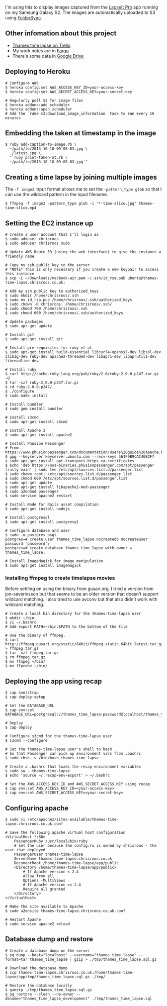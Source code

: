 I'm using this to display images captured from the [LapseIt Pro](https://play.google.com/store/apps/details?id=com.ui.LapseItPro&hl=en) app running on my Samsung Galaxy S2. The images are automatically uploaded to S3 using [FolderSync](https://play.google.com/store/apps/details?id=dk.tacit.android.foldersync.full&hl=en).

## Other infomation about this project

* [Thames time lapse on Trello](https://trello.com/b/lgEc0ano/thames-time-lapse)
* My work notes are in [Fargo](http://thamestimelapse.smallpict.com/)
* There's some data in [Google Drive](https://drive.google.com/folderview?id=0B1Vm0OBha2n1MHV4NVRXc1F1blU&usp=sharing)

## Deploying to Heroku

    # Configure AWS
    $ heroku config:set AWS_ACCESS_KEY_ID=your-access-key
    $ heroku config:set AWS_SECRET_ACCESS_KEY=your-secret-key

    # Regularly poll S3 for image files
    $ heroku addons:add scheduler
    $ heroku addons:open scheduler
    # Add the `rake s3:download_image_information` task to run every 10 minutes

## Embedding the taken at timestamp in the image

    $ ruby add-caption-to-image.rb \
      ~/path/to/2013-10-18-09-08-03.jpg \
      ./latest.jpg \
      "`ruby print-taken-at.rb \
      ~/path/to/2013-10-18-09-08-03.jpg`"

## Creating a time lapse by joining multiple images

The `-f image2` input format allows me to set the `-pattern_type glob` so that I can use the wildcard pattern in the input filename.

    $ ffmpeg -f image2 -pattern_type glob -i "*-time-slice.jpg" thames-time-slice.mp4

## Setting the EC2 instance up

    # Create a user account that I'll login as
    $ sudo adduser chrisroos
    $ sudo adduser chrisroos sudo

    # Update AWS Route 53 (using the web interface) to give the instance a friendly name

    # Copy my ssh public key to the server
    # *NOTE* This is only necessary if you create a new keypair to access this instance
    $ scp -i ~/Downloads/macbook-air.pem ~/.ssh/id_rsa.pub ubuntu@thames-time-lapse.chrisroos.co.uk:

    # Add my ssh public key to authorized_keys
    $ sudo mkdir /home/chrisroos/.ssh
    $ sudo mv id_rsa.pub /home/chrisroos/.ssh/authorized_keys
    $ sudo chown -R chrisroos: /home/chrisroos/.ssh/
    $ sudo chmod 700 /home/chrisroos/.ssh
    $ sudo chmod 600 /home/chrisroos/.ssh/authorized_keys

    # Update packages
    $ sudo apt-get update

    # Install git
    $ sudo apt-get install git

    # Install pre-requisites for ruby et al
    $ sudo apt-get install build-essential libcurl4-openssl-dev libssl-dev zlib1g-dev ruby-dev apache2-threaded-dev libapr1-dev libaprutil1-dev libreadline-dev

    # Install ruby
    $ curl http://cache.ruby-lang.org/pub/ruby/2.0/ruby-2.0.0-p247.tar.gz -O
    $ tar -xzf ruby-2.0.0-p247.tar.gz
    $ cd ruby-2.0.0-p247/
    $ ./configure
    $ sudo make install

    # Install bundler
    $ sudo gem install bundler

    # Install s3cmd
    $ sudo apt-get install s3cmd

    # Install Apache 2
    $ sudo apt-get install apache2

    # Install Phusion Passenger
    # From https://www.phusionpassenger.com/documentation/Users%20guide%20Apache.html#install_on_debian_ubuntu
    $ gpg --keyserver keyserver.ubuntu.com --recv-keys 561F9B9CAC40B2F7
    $ sudo apt-get install apt-transport-https ca-certificates
    $ echo 'deb https://oss-binaries.phusionpassenger.com/apt/passenger trusty main' | sudo tee /etc/apt/sources.list.d/passenger.list
    $ sudo chown root: /etc/apt/sources.list.d/passenger.list
    $ sudo chmod 600 /etc/apt/sources.list.d/passenger.list
    $ sudo apt-get update
    $ sudo apt-get install libapache2-mod-passenger
    $ sudo a2enmod passenger
    $ sudo service apache2 restart

    # Install Node for Rails asset compilation
    $ sudo apt-get install nodejs

    # Install postgresql
    $ sudo apt-get install postgresql

    # Configure database and user
    $ sudo -u postgres psql
    postgres=# create user thames_time_lapse nocreatedb nocreateuser password 'password';
    postgres=# create database thames_time_lapse with owner = thames_time_lapse;

    # Install ImageMagick for image manipulation
    $ sudo apt-get install imagemagick

### Installing ffmpeg to create timelapse movies

Before settling on using the binary from gusari.org, I tried a version from jon-severinsson but that seems to be an older version that doesn't support wildcard matching. I also tried to use avconv but that also didn't work with wildcard matching.

    # Create a local bin directory for the thames-time-lapse user
    $ mkdir ~/bin
    $ vi ~/.bashrc
    # Add export PATH=~/bin:$PATH to the bottom of the file

    # Use the binary of ffmpeg.
    $ curl http://ffmpeg.gusari.org/static/64bit/ffmpeg.static.64bit.latest.tar.gz > ffmpeg.tar.gz
    $ tar -xzf ffmpeg.tar.gz
    $ rm ffmpeg.tar.gz
    $ mv ffmpeg ~/bin/
    $ mv ffprobe ~/bin/

## Deploying the app using recap

    $ cap bootstrap
    $ cap deploy:setup

    # Set the DATABASE_URL
    $ cap env:set DATABASE_URL=postgresql://thames_time_lapse:password@localhost/thames_time_lapse

    # Deploy
    $ cap deploy

    # Configure s3cmd for the thames-time-lapse user
    $ s3cmd --configure

    # Set the thames-time-lapse user's shell to bash
    # So that Passenger can pick up environment vars from .bashrc
    $ sudo chsh -s /bin/bash thames-time-lapse

    # Create a .bashrc that loads the recap environment variables
    $ sudo su - thames-time-lapse
    $ echo 'source ~/.recap-env-export' > ~/.bashrc

    # Set the AWS_ACCESS_KEY_ID and AWS_SECRET_ACCESS_KEY using recap
    $ cap env:set AWS_ACCESS_KEY_ID=<your-access-key>
    $ cap env:set AWS_SECRET_ACCESS_KEY=<your-secret-key>

## Configuring apache

    $ sudo vi /etc/apache2/sites-available/thames-time-lapse.chrisroos.co.uk.conf

    # Save the following apache virtual host configuration
    <VirtualHost *:80>
        PassengerRuby /usr/local/bin/ruby
        # Set the user because the config.ru is owned by chrisroos - the user that deployed
        PassengerUser thames-time-lapse
        ServerName thames-time-lapse.chrisroos.co.uk
        DocumentRoot /home/thames-time-lapse/app/public
        <Directory /home/thames-time-lapse/app/public>
            # If Apache version < 2.4
            Allow from all
            Options -MultiViews
            # If Apache version >= 2.4
            Require all granted
        </Directory>
    </VirtualHost>

    # Make the site available to Apache
    $ sudo a2ensite thames-time-lapse.chrisroos.co.uk.conf

    # Restart Apache
    $ sudo service apache2 reload

## Database dump and restore

    # Create a database dump on the server
    $ pg_dump --host="localhost" --username="thames_time_lapse" --format=tar thames_time_lapse | gzip > ./tmp/thames_time_lapse.sql.gz

    # Download the database dump
    $ scp thames-time-lapse.chrisroos.co.uk:/home/thames-time-lapse/app/tmp/thames_time_lapse.sql.gz ./tmp/

    # Restore the database locally
    $ gunzip ./tmp/thames_time_lapse.sql.gz
    $ pg_restore --clean --no-owner --dbname="thames_time_lapse_development" ./tmp/thames_time_lapse.sql
